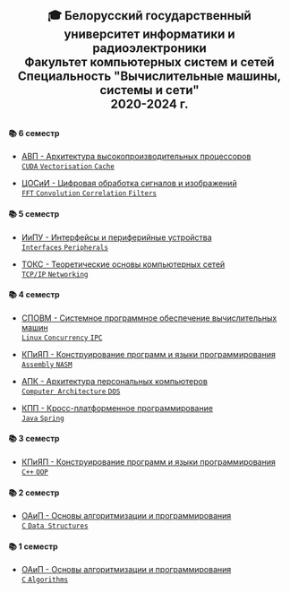 <div align="center"><h2>
 🎓 Белорусский государственный университет информатики и радиоэлектроники <br> 
 Факультет компьютерных систем и сетей <br>
 Специальность "Вычислительные машины, системы и сети" <br>
 2020-2024 г.
<h2></div>

#### 📚 6 семестр

- [АВП - Архитектура высокопроизводительных процессоров <br>
  `CUDA` `Vectorisation` `Cache`](AVP)
  
- [ЦОСиИ - Цифровая обработка сигналов и изображений <br>
  `FFT` `Convolution` `Correlation` `Filters`](COSiI-Signals)

#### 📚 5 семестр

- [ИиПУ - Интерфейсы и периферийные устройства <br>
  `Interfaces` `Peripherals`](IiPU)
 
- [ТОКС - Теоретические основы компьютерных сетей <br>
  `TCP/IP` `Networking`](TOKS)
 
#### 📚 4 семестр

- [СПОВМ - Системное программное обеспечение вычислительных машин <br>
  `Linux` `Concurrency` `IPC`](SPOVM)

- [КПиЯП - Конструирование программ и языки программирования <br>
  `Assembly` `NASM`](KPiYAP-Assembly)

- [АПК - Архитектура персональных компьютеров <br>
  `Computer Architecture` `DOS`](APK)

- [КПП - Кросс-платформенное программирование <br>
  `Java` `Spring`](KPP)

#### 📚 3 семестр

- [КПиЯП - Конструирование программ и языки программирования <br>
  `C++` `OOP`](KPiYAP-Cpp)

#### 📚 2 семестр

- [ОАиП - Основы алгоритмизации и программирования <br>
  `C` `Data Structures`](OAiP-Data-Structures)

#### 📚 1 семестр

- [ОАиП - Основы алгоритмизации и программирования <br>
  `C` `Algorithms`](OAiP-Algorithms)
